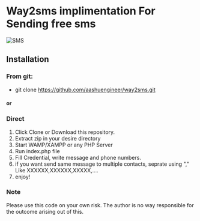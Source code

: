 # Way2sms implimentation For Sending free sms

![SMS](https://github.com/aashuengineer/way2sms/blob/master/images/sms.jpg)

## Installation

### From git:

- git clone https://github.com/aashuengineer/way2sms.git

#### or

### Direct

1. Click Clone or Download  this repository.
2. Extract zip in your desire directory
3. Start WAMP/XAMPP or any PHP Server
4. Run index.php file 
5. Fill Credential, write message and phone numbers.
6. if you want send same message to multiple contacts, seprate using "," Like  XXXXXX,XXXXXX,XXXXX,.... 
7. enjoy!


### Note

Please use this code on your own risk. The author is no way responsible for the outcome arising out of this.
